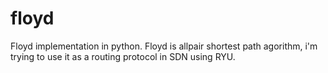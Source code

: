 # floyd
Floyd implementation in python. Floyd is allpair shortest path agorithm, i'm trying to use it as a routing protocol in SDN using RYU.
